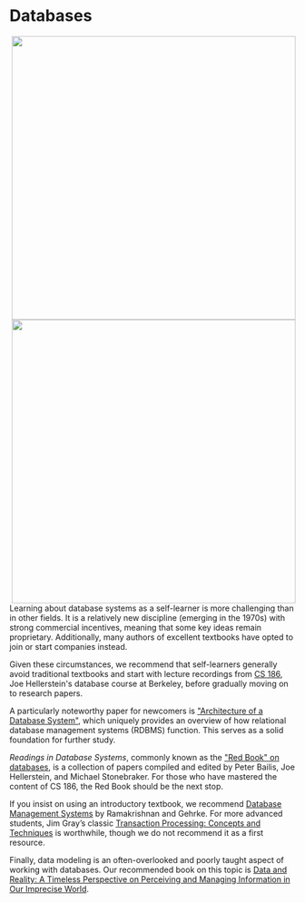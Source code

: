 # Databases

<a href="http://www.redbook.io/">
    <img align="right" src="https://github.com/user-attachments/assets/ddcc9e58-8e32-43b4-80fd-98e30528a46a" width="500" />
</a>

<a href="https://www.amazon.com/Data-Reality-Perspective-Perceiving-Information/dp/1935504215">
    <img align="right" src="https://github.com/user-attachments/assets/f4e64b88-5383-4966-851d-7b47e5ba72be" width="500" />
</a>

Learning about database systems as a self-learner is more challenging than in other fields. It is a relatively new discipline (emerging in the 1970s) with strong commercial incentives, meaning that some key ideas remain proprietary. Additionally, many authors of excellent textbooks have opted to join or start companies instead.

Given these circumstances, we recommend that self-learners generally avoid traditional textbooks and start with lecture recordings from [CS 186](https://cs186berkeley.net/), Joe Hellerstein's database course at Berkeley, before gradually moving on to research papers.

A particularly noteworthy paper for newcomers is ["Architecture of a Database System"](https://db.cs.berkeley.edu/papers/fntdb07-architecture.pdf), which uniquely provides an overview of how relational database management systems (RDBMS) function. This serves as a solid foundation for further study.

_Readings in Database Systems_, commonly known as the ["Red Book" on databases](http://www.redbook.io/), is a collection of papers compiled and edited by Peter Bailis, Joe Hellerstein, and Michael Stonebraker. For those who have mastered the content of CS 186, the Red Book should be the next stop.

If you insist on using an introductory textbook, we recommend [Database Management Systems](https://www.amazon.com/Database-Management-Systems-Raghu-Ramakrishnan/dp/0072465638/?pldnSite=1) by Ramakrishnan and Gehrke. For more advanced students, Jim Gray’s classic [Transaction Processing: Concepts and Techniques](https://www.amazon.com/Transaction-Processing-Concepts-Techniques-Management/dp/1558601902) is worthwhile, though we do not recommend it as a first resource.

Finally, data modeling is an often-overlooked and poorly taught aspect of working with databases. Our recommended book on this topic is [Data and Reality: A Timeless Perspective on Perceiving and Managing Information in Our Imprecise World](https://www.amazon.com/Data-Reality-Perspective-Perceiving-Information/dp/1935504215).
